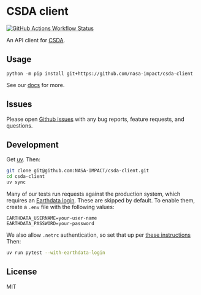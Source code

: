 # CSDA client

[![GitHub Actions Workflow Status](https://img.shields.io/github/actions/workflow/status/nasa-impact/csda-client/ci.yaml?style=for-the-badge)](https://github.com/NASA-IMPACT/csda-client/actions/workflows/ci.yaml)

An API client for [CSDA](https://csdap.earthdata.nasa.gov/).

## Usage

```shell
python -m pip install git+https://github.com/nasa-impact/csda-client
```

See our [docs](https://nasa-impact.github.io/csda-client) for more.

## Issues

Please open [Github issues](https://github.com/NASA-IMPACT/csda-client/issues) with any bug reports, feature requests, and questions.

## Development

Get [uv](https://docs.astral.sh/uv/getting-started/installation/).
Then:

```sh
git clone git@github.com:NASA-IMPACT/csda-client.git
cd csda-client
uv sync
```

Many of our tests run requests against the production system, which requires an [Earthdata login](https://urs.earthdata.nasa.gov/).
These are skipped by default.
To enable them, create a `.env` file with the following values:

```env
EARTHDATA_USERNAME=your-user-name
EARTHDATA_PASSWORD=your-password
```

We also allow `.netrc` authentication, so set that up per [these instructions](https://nsidc.org/data/user-resources/help-center/creating-netrc-file-earthdata-login)
Then:

```sh
uv run pytest --with-earthdata-login
```

## License

MIT

